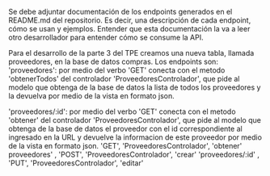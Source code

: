 Se debe adjuntar documentación de los endpoints generados en el README.md del repositorio. Es decir, una descripción de cada endpoint, cómo se usan y ejemplos. Entender que esta documentación la va a leer otro desarrollador para entender cómo se consume la API.

Para el desarrollo de la parte 3 del TPE creamos una nueva tabla, llamada proveedores, en la base de datos compras. 
Los endpoints son:
'proveedores':
por medio del verbo 'GET' conecta con el metodo 'obtenerTodos' del controlador 'ProveedoresControlador', que pide al modelo que obtenga de la base de datos la lista de todos los proveedores y la devuelva por medio de la vista en formato json. 

'proveedores/:id':
por medio del verbo 'GET' conecta con el metodo 'obtener' del controlador 'ProveedoresControlador', que pide al modelo que obtenga de la base de datos el proveedor con el id correspondiente al ingresado en la URL y devuelve la informacion de este proveedor por medio de la vista en formato json. 
 'GET',     'ProveedoresControlador',   'obtener'  
 proveedores'  ,            'POST',    'ProveedoresControlador',   'crear'
'proveedores/:id'  ,        'PUT',     'ProveedoresControlador',   'editar'

